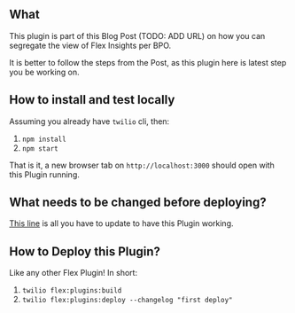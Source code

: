 ## What

This plugin is part of this Blog Post (TODO: ADD URL) on how you can segregate the view of Flex Insights per BPO.

It is better to follow the steps from the Post, as this plugin here is latest step you be working on.

## How to install and test locally

Assuming you already have `twilio` cli, then:

1. `npm install`
2. `npm start`

That is it, a new browser tab on `http://localhost:3000` should open with this Plugin running.

## What needs to be changed before deploying?

[This line](https://github.com/bruno222/twilio-flex-insights-per-bpo/blob/main/src/FlexInsightsPerBpoPlugin.tsx#L18) is all you have to update to have this Plugin working.

## How to Deploy this Plugin?

Like any other Flex Plugin! In short:

1. `twilio flex:plugins:build`
2. `twilio flex:plugins:deploy --changelog "first deploy"`

